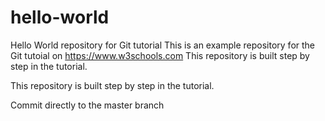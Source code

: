 # hello-world
Hello World repository for Git tutorial
This is an example repository for the Git tutoial on https://www.w3schools.com
This repository is built step by step in the tutorial.

This repository is built step by step in the tutorial.

Commit directly to the master branch
